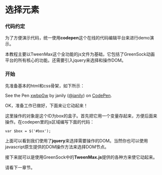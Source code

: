 # 选择元素

### 代码约定

为了方便演示代码，统一使用**codepen**这个在线的代码编辑平台来进行demo演示。

本教程主要以TweenMax这个全功能的js文件为基础，它包括了GreenSock动画平台的所有核心的功能。还需要引入jquery来选择和操作DOM。

### 开始

先准备基本的html和css骨架，如下所示：

<p data-height="300" data-theme-id="17491" data-slug-hash="xwbpGw" data-default-tab="result" data-user="janily" data-embed-version="2" data-pen-title="xwbpGw" class="codepen">See the Pen <a href="http://codepen.io/janily/pen/xwbpGw/">xwbpGw</a> by janily (<a href="http://codepen.io/janily">@janily</a>) on <a href="http://codepen.io">CodePen</a>.</p>
<script async src="https://production-assets.codepen.io/assets/embed/ei.js"></script>

OK，准备工作已做好，下面来让它动起来！

这里操作的对象是这个ID为box的盒子。首先把它用一个变量存起来，方便后面来操作。在codepen里的js区域编写下面的代码：

```
var $box = $('#box');
```

上面可以看到我们使用了**jquery**来选择需要操作的DOM。当然你也可以使用javascript原生提供的DOM操作方法来选择DOM节点。

接下来就可以是使用GreenSock中的**TweenMax.js**提供的各种方来使它动起来。

请看下一章节。




